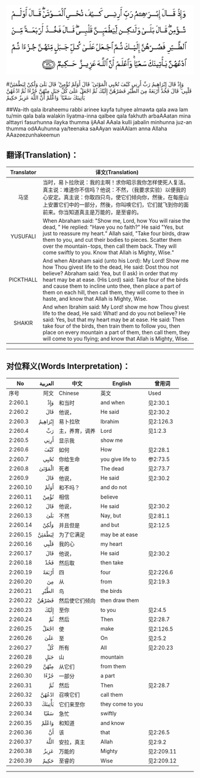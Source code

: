 ![002:260](images/002_260.gif)

#وَإِذْ قَالَ إِبْرَاهِيمُ رَبِّ أَرِنِي كَيْفَ تُحْيِي الْمَوْتَىٰ ۖ قَالَ أَوَلَمْ تُؤْمِنْ ۖ قَالَ بَلَىٰ وَلَٰكِنْ لِيَطْمَئِنَّ قَلْبِي ۖ قَالَ فَخُذْ أَرْبَعَةً مِنَ الطَّيْرِ فَصُرْهُنَّ إِلَيْكَ ثُمَّ اجْعَلْ عَلَىٰ كُلِّ جَبَلٍ مِنْهُنَّ جُزْءًا ثُمَّ ادْعُهُنَّ يَأْتِينَكَ سَعْيًا ۚ وَاعْلَمْ أَنَّ اللَّهَ عَزِيزٌ حَكِيمٌ 

##Wa-ith qala ibraheemu rabbi arinee kayfa tuhyee almawta qala awa lam tu/min qala bala walakin liyatma-inna qalbee qala fakhuth arbaAAatan mina alttayri fasurhunna ilayka thumma ijAAal AAala kulli jabalin minhunna juz-an thumma odAAuhunna ya/teenaka saAAyan waiAAlam anna Allaha AAazeezunhakeemun 

## 翻译(Translation)：

| Translator | 译文(Translation)                                            |
| :--------: | ------------------------------------------------------------ |
|    马坚    | 当时，易卜拉欣说：我的主啊！求你昭示我你怎样使死人复活。真主说：难道你不信吗？他说：不然，（我要求实验）以便我的心安定。真主说：你取四只鸟，使它们倾向你，然後，在每座山上安置它们中的一部分，然後，你叫唤它们，它们就飞到你的面前来。你当知道真主是万能的，是至睿的。 |
|  YUSUFALI  | When Abraham said: "Show me, Lord, how You will raise the dead, " He replied: "Have you no faith?" He said "Yes, but just to reassure my heart." Allah said, "Take four birds, draw them to you, and cut their bodies to pieces. Scatter them over the mountain-tops, then call them back. They will come swiftly to you. Know that Allah is Mighty, Wise." |
| PICKTHALL  | And when Abraham said (unto his Lord): My Lord! Show me how Thou givest life to the dead, He said: Dost thou not believe? Abraham said: Yea, but (I ask) in order that my heart may be at ease. (His Lord) said: Take four of the birds and cause them to incline unto thee, then place a part of them on each hill, then call them, they will come to thee in haste, and know that Allah is Mighty, Wise. |
|   SHAKIR   | And when Ibrahim said: My Lord! show me how Thou givest life to the dead, He said: What! and do you not believe? He said: Yes, but that my heart may be at ease. He said: Then take four of the birds, then train them to follow you, then place on every mountain a part of them, then call them, they will come to you flying; and know that Allah is Mighty, Wise. |

---

## 对位释义(Words Interpretation)：

| No   | العربية | 中文    | English | 曾用词 |
| ---- | ------: | ------- | ------- | ------ |
| 序号 |    阿文 | Chinese | 英文    | Used   |
| 2:260.1  | وَإِذْ     | 和当时        | and when         | 见2:30.1   |
| 2:260.2  | قَالَ     | 他说，         | He said          | 见2:30.2   |
| 2:260.3  | إِبْرَاهِيمُ | 易卜拉欣       | Ibrahim          | 见2:126.3  |
| 2:260.4  | رَبِّ      | 主，养育，调养 | Lord             | 见1:2.3    |
| 2:260.5  | أَرِنِي    | 显示我         | show me          |            |
| 2:260.6  | كَيْفَ     | 如何           | How              | 见2:28.1   |
| 2:260.7  | تُحْيِي    | 你给生命       | you give life to | 参2:73.5   |
| 2:260.8  | الْمَوْتَىٰ  | 死者           | The dead         | 见2:73.7   |
| 2:260.9  | قَالَ     | 他说，         | He said          | 见2:30.2   |
| 2:260.10 | أَوَلَمْ    | 和不吗？       | and do not       |            |
| 2:260.11 | تُؤْمِنْ    | 相信           | believe          |            |
| 2:260.12 | قَالَ     | 他说，         | He said          | 见2:30.2   |
| 2:260.13 | بَلَىٰ     | 不然           | Nay, but         | 见2:81.1   |
| 2:260.14 | وَلَٰكِنْ    | 并且但是       | and but          | 见2:12.5   |
| 2:260.15 | لِيَطْمَئِنَّ  | 为了它满足     | may be at ease   |            |
| 2:260.16 | قَلْبِي    | 我的心         | my heart         |            |
| 2:260.17 | قَالَ     | 他说，         | He said          | 见2:30.2   |
| 2:260.18 | فَخُذْ     | 然后取         | then take        |            |
| 2:260.19 | أَرْبَعَةً   | 四             | four             | 见2:226.6  |
| 2:260.20 | مِنَ      | 从             | from             | 见2:19.3 |
| 2:260.21 | الطَّيْرِ   | 鸟             | the birds        |            |
| 2:260.22 | فَصُرْهُنَّ   | 然后使它们倾向 | then draw them   |            |
| 2:260.23 | إِلَيْكَ    | 至你           | to you           | 见2:4.5    |
| 2:260.24 | ثُمَّ      | 然后           | Then             | 见2:28.7   |
| 2:260.25 | اجْعَلْ    | 使             | make             | 见2:126.5  |
| 2:260.26 | عَلَىٰ     | 至             | On               | 见2:5.2    |
| 2:260.27 | كُلِّ      | 所有           | All              | 见2:20.23  |
| 2:260.28 | جَبَلٍ     | 山             | mountain         |            |
| 2:260.29 | مِنْهُنَّ    | 从它们         | from them        |            |
| 2:260.30 | جُزْءًا    | 一部分         | a part           |            |
| 2:260.31 | ثُمَّ      | 然后           | Then             | 见2:28.7   |
| 2:260.32 | ادْعُهُنَّ   | 召唤它们       | call them        |            |
| 2:260.33 | يَأْتِينَكَ  | 它们来至你     | they come to you |            |
| 2:260.34 | سَعْيًا    | 急忙           | swiftly          |            |
| 2:260.35 | وَاعْلَمْ   | 和知道         | and know         |            |
| 2:260.36 | أَنَّ      | 该             | that             | 见2:26.5   |
| 2:260.37 | اللَّهَ    | 安拉，真主     | Allah            | 见2:9.2 |
| 2:260.38 | عَزِيزٌ    | 万能的         | Mighty           | 见2:209.11 |
| 2:260.39 | حَكِيمٌ    | 至睿的         | Wise             | 见2:209.12 |

---
